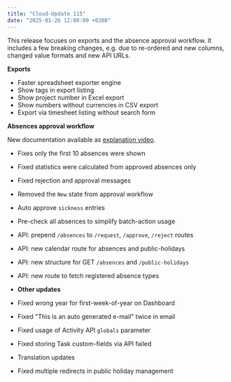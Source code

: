 ```yaml
---
title: "Cloud-Update 115"
date: "2025-01-26 12:00:00 +0200"
---
```


This release focuses on exports and the absence approval workflow. It includes a few breaking changes, e.g. due to re-ordered and new columns, changed value formats and new API URLs.

**Exports**

- Faster spreadsheet exporter engine
- Show tags in export listing
- Show project number in Excel export
- Show numbers without currencies in CSV export
- Export via timesheet listing without search form

**Absences approval workflow**

New documentation available as [explanation video](https://youtu.be/7ZHRBY0pZKI).

- Fixes only the first 10 absences were shown
- Fixed statistics were calculated from approved absences only
- Fixed rejection and approval messages
- Removed the `New` state from approval workflow
- Auto approve `sickness` entries
- Pre-check all absences to simplify batch-action usage
- API: prepend `/absences` to `/request`, `/approve`, `/reject` routes
- API: new calendar route for absences and public-holidays
- API: new structure for GET `/absences` and `/public-holidays`
- API: new route to fetch registered absence types

- **Other updates**

- Fixed wrong year for first-week-of-year on Dashboard
- Fixed "This is an auto generated e-mail" twice in email
- Fixed usage of Activity API `globals` parameter
- Fixed storing Task custom-fields via API failed
- Translation updates
- Fixed multiple redirects in public holiday management
